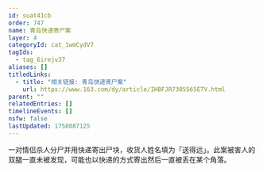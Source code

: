 ```yaml
---
id: suat41cb
order: 747
name: 青岛快递寄尸案
layer: 4
categoryId: cat_1wmCydV7
tagIds:
  - tag_6irejv37
aliases: []
titledLinks:
  - title: "相关链接: 青岛快递寄尸案"
    url: https://www.163.com/dy/article/IHBFJR7305565ETV.html
parent: ""
relatedEntries: []
timelineEvents: []
nsfw: false
lastUpdated: 1758087125
---
```


一对情侣杀人分尸并用快递寄出尸块，收货人姓名填为「送得远」。此案被害人的双腿一直未被发现，可能也以快递的方式寄出然后一直被丢在某个角落。